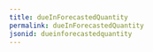 ```yaml
---
title: dueInForecastedQuantity
permalink: dueInForecastedQuantity
jsonid: dueinforecastedquantity
---
```

